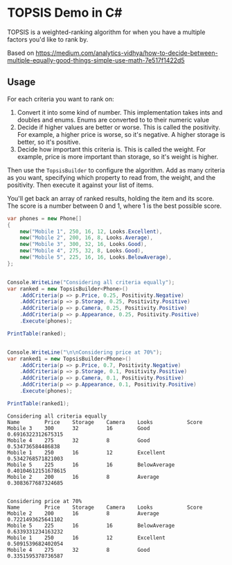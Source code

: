 # TOPSIS Demo in C#

TOPSIS is a weighted-ranking algorithm for when you have a multiple factors you'd like to rank by. 

Based on https://medium.com/analytics-vidhya/how-to-decide-between-multiple-equally-good-things-simple-use-math-7e517f1422d5

## Usage

For each criteria you want to rank on:

1. Convert it into some kind of number. This implementation takes ints and doubles and enums. Enums are converted to
   to their numeric value
2. Decide if higher values are better or worse. This is called the positivity. For example, a higher price is worse, so
   it's negative. A higher storage is better, so it's positive.
3. Decide how important this criteria is. This is called the weight. For example, price is more important than storage,
   so it's weight is higher.

Then use the `TopsisBuilder` to configure the algorithm. Add as many criteria as you want, specifying which property to
read from, the weight, and the positivity. Then execute it against your list of items.

You'll get back an array of ranked results, holding the item and its score. The score is a number between 0 and 1, where 1 is
the best possible score.

```csharp
var phones = new Phone[]
{
    new("Mobile 1", 250, 16, 12, Looks.Excellent),
    new("Mobile 2", 200, 16, 8, Looks.Average),
    new("Mobile 3", 300, 32, 16, Looks.Good),
    new("Mobile 4", 275, 32, 8, Looks.Good),
    new("Mobile 5", 225, 16, 16, Looks.BelowAverage),
};


Console.WriteLine("Considering all criteria equally");
var ranked = new TopsisBuilder<Phone>()
    .AddCriteria(p => p.Price, 0.25, Positivity.Negative)
    .AddCriteria(p => p.Storage, 0.25, Positivity.Positive)
    .AddCriteria(p => p.Camera, 0.25, Positivity.Positive)
    .AddCriteria(p => p.Appearance, 0.25, Positivity.Positive)
    .Execute(phones);

PrintTable(ranked);


Console.WriteLine("\n\nConsidering price at 70%");
var ranked1 = new TopsisBuilder<Phone>()
    .AddCriteria(p => p.Price, 0.7, Positivity.Negative)
    .AddCriteria(p => p.Storage, 0.1, Positivity.Positive)
    .AddCriteria(p => p.Camera, 0.1, Positivity.Positive)
    .AddCriteria(p => p.Appearance, 0.1, Positivity.Positive)
    .Execute(phones);

PrintTable(ranked1);
```

```text
Considering all criteria equally
Name        Price    Storage    Camera    Looks           Score              
Mobile 3    300      32         16        Good            0.6916322312675315 
Mobile 4    275      32         8         Good            0.534736584486838  
Mobile 1    250      16         12        Excellent       0.5342768571821003 
Mobile 5    225      16         16        BelowAverage    0.40104612151678615
Mobile 2    200      16         8         Average         0.3083677687324685 


Considering price at 70%
Name        Price    Storage    Camera    Looks           Score             
Mobile 2    200      16         8         Average         0.7221493625641102
Mobile 5    225      16         16        BelowAverage    0.6339331234163232
Mobile 1    250      16         12        Excellent       0.5091539682402054
Mobile 4    275      32         8         Good            0.3351595378736587
```
            
